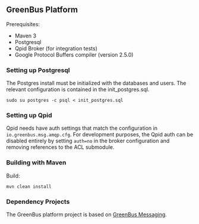 GreenBus Platform
--------------------

Prerequisites:

- Maven 3
- Postgresql
- Qpid Broker (for integration tests)
- Google Protocol Buffers compiler (version 2.5.0)

### Setting up Postgresql

The Postgres install must be initialized with the databases and users. The relevant configuration is contained in
the init_postgres.sql.

    sudo su postgres -c psql < init_postgres.sql

### Setting up Qpid

Qpid needs have auth settings that match the configuration in `io.greenbus.msg.amqp.cfg`. For development purposes,
the Qpid auth can be disabled entirely by setting `auth=no` in the broker configuration and removing references to the
ACL submodule.

### Building with Maven

Build:

    mvn clean install

### Dependency Projects

The GreenBus platform project is based on [GreenBus Messaging](https://github.com/gec/greenbus-msg).